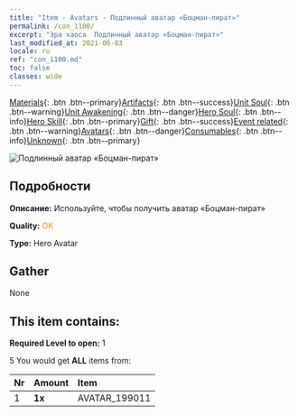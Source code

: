 ```yaml
---
title: "Item - Avatars - Подлинный аватар «Боцман-пират»"
permalink: /con_1100/
excerpt: "Эра хаоса  Подлинный аватар «Боцман-пират»"
last_modified_at: 2021-06-03
locale: ru
ref: "con_1100.md"
toc: false
classes: wide
---
```

 [Materials](/ItemsRU/){: .btn .btn--primary}[Artifacts](/ItemsRU/Artifacts/){: .btn .btn--success}[Unit Soul](/ItemsRU/UnitSoul/){: .btn .btn--warning}[Unit Awakening](/ItemsRU/UnitAwakening/){: .btn .btn--danger}[Hero Soul](/ItemsRU/HeroSoul/){: .btn .btn--info}[Hero Skill](/ItemsRU/HeroSkill/){: .btn .btn--primary}[Gift](/ItemsRU/Gift/){: .btn .btn--success}[Event related](/ItemsRU/Events/){: .btn .btn--warning}[Avatars](/ItemsRU/Avatars/){: .btn .btn--danger}[Consumables](/ItemsRU/Consumables/){: .btn .btn--info}[Unknown](/ItemsRU/Unknown/){: .btn .btn--primary}

 ![Подлинный аватар «Боцман-пират»](/images/u/ti_haidao1.jpg)

## Подробности
 **Описание:** Используйте, чтобы получить аватар «Боцман-пират»

 **Quality:** <span style="color: #FF8C00">OK</span>

 **Type:** Hero Avatar

## Gather

  None

## This item contains:

 **Required Level to open:** 1

 5 You would get **ALL** items  from:

  | Nr | Amount |     Item    |
  |:---|:-------|:------------|
  | 1 |  **1x** | AVATAR_199011 |  | 
